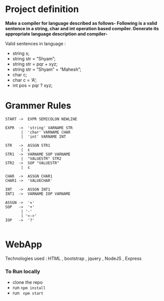 
# Project definition
**Make a compiler for language described as follows-
Following is a valid sentence in a string, char and int operation based compiler. Generate its appropriate
language description and compiler-**

Valid sentences in language :
*	string s;
*	string str = “Shyam”;
*	string str = pqr + xyz;
*	string str = “Shyam” + “Mahesh”;
*	char c;
*	char c = ‘A’;
*	int pos = pqr ? xyz;

# Grammer Rules
```
START ->  EXPR SEMICOLON NEWLINE

EXPR  ->  'string' VARNAME STR 
       |  'char' VARNAME CHAR
       |  'int' VARNAME INT

STR   ->  ASSGN STR1 
       |  ε  
STR1  ->  VARNAME SOP VARNAME 
       |  "VALUESTR" STR2     
STR2  ->  SOP "VALUESTR" 
       |  ε                                 

CHAR  ->  ASSGN CHAR1                                	      
CHAR1 ->  'VALUECHAR'                                    

INT   ->  ASSGN INT1                                  	    	   
INT1  ->  VARNAME IOP VARNAME                     

ASSGN ->  '='
SOP   ->  '+' 
       | '-' 
       | '<->'
IOP   ->  '?'
 
```

# WebApp
Technologies used : HTML ,  bootstrap , jquery , NodeJS , Express 
	
###  To Run locally 
* clone the repo
* run  ```npm install```  
* run ``` npm start```

